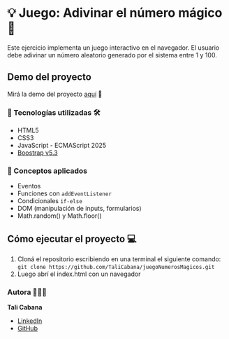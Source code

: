 # 💡 Juego: Adivinar el número mágico 🔮

Este ejercicio implementa un juego interactivo en el navegador. El usuario debe adivinar un número aleatorio generado por el sistema entre 1 y 100.

## Demo del proyecto

Mirá la demo del proyecto [aquí](https://numerostali.netlify.app/) 👀

### 🔧 Tecnologías utilizadas 🛠
- HTML5
- CSS3
- JavaScript - ECMAScript 2025
- [Boostrap v5.3](https://getbootstrap.com/)

### 🧠 Conceptos aplicados
- Eventos
- Funciones con `addEventListener`
- Condicionales `if-else`
- DOM (manipulación de inputs, formularios)
- Math.random() y Math.floor()

## Cómo ejecutar el proyecto 💻

1. Cloná el repositorio escribiendo en una terminal el siguiente comando: `git clone https://github.com/TaliCabana/juegoNumerosMagicos.git`
1. Luego abrí el index.html con un navegador

### Autora 👩🏽‍💻
**Tali Cabana** 
- [LinkedIn](https://www.linkedin.com/in/paula-cabana-025a59a9/)
- [GitHub](https://github.com/TaliCabana)

